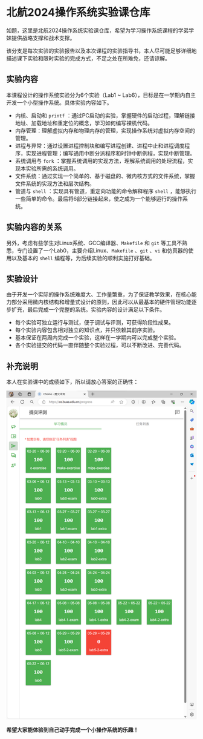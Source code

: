# 北航2024操作系统实验课仓库

如题，这里是北航2024操作系统实验课仓库，希望为学习操作系统课程的学弟学妹提供战略支撑和战术支撑。

该分支是每次实验的实验报告以及本次课程的实验指导书，本人尽可能足够详细地描述课下实验和限时实验的完成方式，不足之处在所难免，还请谅解。

## 实验内容

本课程设计的操作系统实验分为6个实验（Lab1 ~ Lab6），目标是在一学期内自主开发一个小型操作系统。具体实验内容如下。

- 内核、启动和 `printf` ：通过PC启动的实验，掌握硬件的启动过程，理解链接地址、加载地址和重定位的概念，学习如何编写裸机代码。
- 内存管理：理解虚拟内存和物理内存的管理，实现操作系统对虚拟内存空间的管理。
- 进程与异常：通过设置进程控制块和编写进程创建、进程中止和进程调度程序，实现进程管理；编写通用中断分派程序和时钟中断例程，实现中断管理。
- 系统调用与 `fork` ：掌握系统调用的实现方法，理解系统调用的处理流程，实现本实验所需的系统调用。
- 文件系统：通过实现一个简单的、基于磁盘的、微内核方式的文件系统，掌握文件系统的实现方法和层次结构。
- 管道与 `shell` ：实现具有管道，重定向功能的命令解释程序 `shell` ，能够执行一些简单的命令。最后将6部分链接起来，使之成为一个能够运行的操作系统。

## 实验内容的关系

另外，考虑有些学生对Linux系统、GCC编译器、`Makefile` 和 `git` 等工具不熟悉，专门设置了一个Lab0，主要介绍Linux、`Makefile` 、`git` 、`vi` 和仿真器的使用以及基本的 `shell` 编程等，为后续实验的顺利实施打好基础。

## 实验设计

由于开发一个实际的操作系统难度大、工作量繁重，为了保证教学效果，在核心能力部分采用微内核结构和增量式设计的原则，因此可以从最基本的硬件管理功能逐步扩充，最后完成一个完整的系统。实验内容的设计满足以下条件。

- 每个实验可独立运行与测试，便于调试与评测，可获得阶段性成果。
- 每个实验内容包含相对独立的知识点，并只依赖其前序实验。
- 基本保证在两周内完成一个实验，这样在一学期内可以完成整个实验。
- 各个实验提交的代码一直伴随整个实验过程，可以不断改进、完善代码。

## 补充说明

本人在实验课中的成绩如下，所以请放心答案的正确性：

![result](pic\result.png)

**希望大家能体验到自己动手完成一个小操作系统的乐趣！**